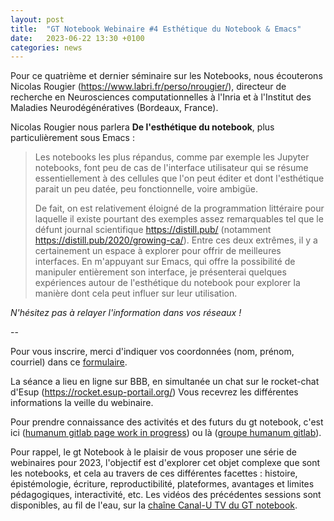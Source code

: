 ```yaml
---
layout: post
title:  "GT Notebook Webinaire #4 Esthétique du Notebook & Emacs"
date:   2023-06-22 13:30 +0100
categories: news
---
```

Pour ce quatrième et dernier séminaire sur les Notebooks, nous écouterons Nicolas Rougier (https://www.labri.fr/perso/nrougier/), directeur de recherche en Neurosciences computationnelles à l'Inria et à l'Institut des Maladies Neurodégénératives (Bordeaux, France).

Nicolas Rougier nous parlera **De l'esthétique du notebook**, plus particulièrement sous Emacs :

> Les notebooks les plus répandus, comme par exemple les Jupyter notebooks, font peu de cas de l'interface utilisateur qui se résume essentiellement à des cellules que l'on peut éditer et dont l'esthétique parait un peu datée, peu fonctionnelle, voire ambigüe. 
>
>De fait, on est relativement éloigné de la programmation littéraire pour laquelle il existe pourtant des exemples assez remarquables tel que le défunt journal scientifique https://distill.pub/ (notamment https://distill.pub/2020/growing-ca/). Entre ces deux extrêmes, il y a certainement un espace à explorer pour offrir de meilleures interfaces. En m'appuyant sur Emacs, qui offre la possibilité de manipuler entièrement son interface, je présenterai quelques expériences autour de l'esthétique du notebook pour explorer la manière dont cela peut influer sur leur utilisation.


*N'hésitez pas à relayer l'information dans vos réseaux !*

--

Pour vous inscrire, merci d'indiquer vos coordonnées (nom, prénom, courriel) dans ce [formulaire](https://enquetes.univ-rouen.fr/719751?lang=fr).

La séance a lieu en ligne sur BBB, en simultanée un chat sur le rocket-chat d'Esup (https://rocket.esup-portail.org/) Vous recevrez les différentes informations la veille du webinaire.

Pour prendre connaissance des activités et des futurs du gt notebook, c'est ici ([humanum gitlab page work in progress](https://gt-notebook.gitpages.huma-num.fr/site_quarto/)) ou là ([groupe humanum gitlab](https://gitlab.huma-num.fr/gt-notebook)).

Pour rappel, le gt Notebook à le plaisir de vous proposer une série de webinaires pour 2023, l'objectif est d'explorer cet objet complexe que sont les notebooks, et cela au travers de ces différentes facettes : histoire, épistémologie, écriture, reproductibilité, plateformes, avantages et limites pédagogiques, interactivité, etc. Les vidéos des précédentes sessions sont disponibles, au fil de l'eau, sur  la [chaîne Canal-U TV du GT notebook](https://www.canal-u.tv/chaines/gt-notebook/webinaire-20222023).
